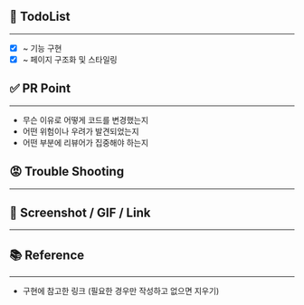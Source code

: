 ## 💜 TodoList
-----
- [x] ~ 기능 구현
- [x] ~ 페이지 구조화 및 스타일링

## ✅ PR Point
-----
- 무슨 이유로 어떻게 코드를 변경했는지
- 어떤 위험이나 우려가 발견되었는지
- 어떤 부분에 리뷰어가 집중해야 하는지

## 😡 Trouble Shooting
-----

## 👀 Screenshot / GIF / Link
-----

## 📚 Reference
-----
- 구현에 참고한 링크 (필요한 경우만 작성하고 없으면 지우기)